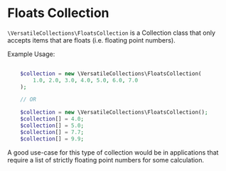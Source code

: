 # Floats Collection

`\VersatileCollections\FloatsCollection` is a Collection class that only accepts
items that are floats (i.e. floating point numbers).

Example Usage:

```php
    
    $collection = new \VersatileCollections\FloatsCollection(
        1.0, 2.0, 3.0, 4.0, 5.0, 6.0, 7.0
    );

    // OR

    $collection = new \VersatileCollections\FloatsCollection();
    $collection[] = 4.0;
    $collection[] = 5.0;
    $collection[] = 7.7;
    $collection[] = 9.9;
```

A good use-case for this type of collection would be in applications that require
a list of strictly floating point numbers for some calculation.
